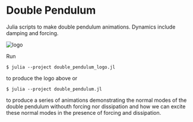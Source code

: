 # Double Pendulum

Julia scripts to make double pendulum animations. Dynamics include damping and forcing.

![logo](https://user-images.githubusercontent.com/7112768/122656737-dd239000-d1a0-11eb-912e-fdf51e00307a.gif)

Run

```
$ julia --project double_pendulum_logo.jl
```

to produce the logo above or 

```
$ julia --project double_pendulum.jl
```

to produce a series of animations demonstrating the normal modes of the double pendulum withouth forcing nor dissipation and how we can excite these normal modes in the presence of forcing and dissipation.

